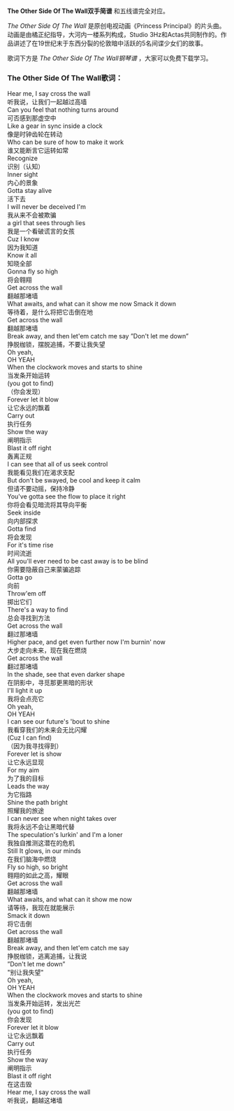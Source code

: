 

**The Other Side Of The Wall双手简谱** 和五线谱完全对应。

_The Other Side Of The Wall_ 是原创电视动画《Princess
Principal》的片头曲。动画是由橘正纪指导，大河内一楼系列构成，Studio
3Hz和Actas共同制作的。作品讲述了在19世纪末于东西分裂的伦敦暗中活跃的5名间谍少女们的故事。

歌词下方是 _The Other Side Of The Wall钢琴谱_ ，大家可以免费下载学习。

### The Other Side Of The Wall歌词：

Hear me, I say cross the wall  
听我说，让我们一起越过高墙  
Can you feel that nothing turns around  
可否感到那虚空中  
Like a gear in sync inside a clock  
像是时钟齿轮在转动  
Who can be sure of how to make it work  
谁又能断言它运转如常  
Recognize  
识别（认知）  
Inner sight  
内心的景象  
Gotta stay alive  
活下去  
I will never be deceived I'm  
我从来不会被欺骗  
a girl that sees through lies  
我是一个看破谎言的女孩  
Cuz I know  
因为我知道  
Know it all  
知晓全部  
Gonna fly so high  
将会翱翔  
Get across the wall  
翻越那堵墙  
What awaits, and what can it show me now Smack it down  
等待着，是什么将把它击倒在地  
Get across the wall  
翻越那堵墙  
Break away, and then let'em catch me say ”Don't let me down”  
挣脱枷锁，摆脱追捕，不要让我失望  
Oh yeah,  
OH YEAH  
When the clockwork moves and starts to shine  
当发条开始运转  
(you got to find)  
（你会发现）  
Forever let it blow  
让它永远的飘着  
Carry out  
执行任务  
Show the way  
阐明指示  
Blast it off right  
轰离正规  
I can see that all of us seek control  
我能看见我们在渴求支配  
But don't be swayed, be cool and keep it calm  
但请不要动摇，保持冷静  
You've gotta see the flow to place it right  
你将会看见暗流将其导向平衡  
Seek inside  
向内部探求  
Gotta find  
将会发现  
For it's time rise  
时间流逝  
All you'll ever need to be cast away is to be blind  
你需要隐蔽自己来蒙骗追踪  
Gotta go  
向前  
Throw'em off  
掷出它们  
There's a way to find  
总会寻找到方法  
Get across the wall  
翻过那堵墙  
Higher pace, and get even further now I'm burnin' now  
大步走向未来，现在我在燃烧  
Get across the wall  
翻过那堵墙  
In the shade, see that even darker shape  
在阴影中，寻觅那更黑暗的形状  
I'll light it up  
我将会点亮它  
Oh yeah,  
OH YEAH  
I can see our future's 'bout to shine  
我看穿我们的未来会无比闪耀  
(Cuz I can find)  
（因为我寻找得到）  
Forever let is show  
让它永远显现  
For my aim  
为了我的目标  
Leads the way  
为它指路  
Shine the path bright  
照耀我的旅途  
I can never see when night takes over  
我将永远不会让黑暗代替  
The speculation's lurkin' and I'm a loner  
我独自推测这潜在的危机  
Still It glows, in our minds  
在我们脑海中燃烧  
Fly so high, so bright  
翱翔的如此之高，耀眼  
Get across the wall  
翻越那堵墙  
What awaits, and what can it show me now  
请等待，我现在就能展示  
Smack it down  
将它击倒  
Get across the wall  
翻越那堵墙  
Break away, and then let'em catch me say  
挣脱枷锁，逃离追捕，让我说  
”Don't let me down”  
"别让我失望"  
Oh yeah,  
OH YEAH  
When the clockwork moves and starts to shine  
当发条开始运转，发出光芒  
(you got to find)  
你会发现  
Forever let it blow  
让它永远飘着  
Carry out  
执行任务  
Show the way  
阐明指示  
Blast it off right  
在这击毁  
Hear me, I say cross the wall  
听我说，翻越这堵墙

